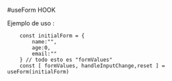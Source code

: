 

#useForm HOOK

Ejemplo de uso :

```
    const initialForm = {
        name:"",
        age:0,
        email:""
    } // todo esto es "formValues"
    const [ formValues, handleInputChange,reset ] = useForm(initialForm)
```